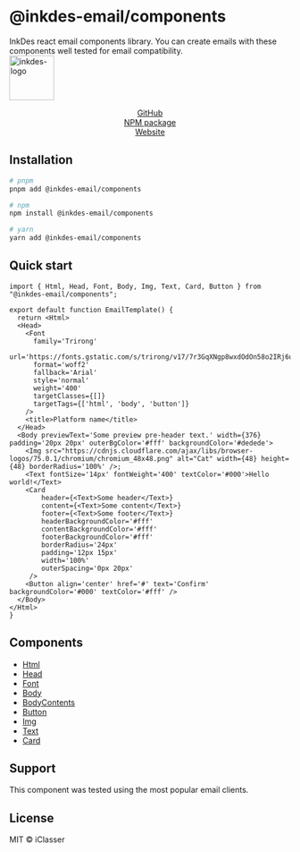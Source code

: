 # @inkdes-email/components
InkDes react email components library. You can create emails with these components well tested for email compatibility.
<br />
<img width="80" height="80" alt="inkdes-logo" src="https://github.com/user-attachments/assets/8e885609-d2bb-46ab-a760-ae896757ff60" />


<div style='text-align:center'>
  <a href='https://github.com/iClasser/inkdes-email-comps'>GitHub<a>
  </hr>
</div>


<div style='text-align:center'>
  <a href='https://www.npmjs.com/package/@inkdes-email/components'>NPM package<a>
  </hr>
</div>


<div style='text-align:center'>
  <a href='https://inkdes.com'>Website<a>
  </hr>
</div>

## Installation

```bash
# pnpm
pnpm add @inkdes-email/components

# npm
npm install @inkdes-email/components

# yarn
yarn add @inkdes-email/components
```

## Quick start

```tsx
import { Html, Head, Font, Body, Img, Text, Card, Button } from "@inkdes-email/components";

export default function EmailTemplate() {
  return <Html>
  <Head>
    <Font 
      family='Trirong'
      url='https://fonts.gstatic.com/s/trirong/v17/7r3GqXNgp8wxdOdOn58o2IRj6unHgw.woff2'
      format='woff2'
      fallback='Arial'
      style='normal'
      weight='400'
      targetClasses={[]}
      targetTags={['html', 'body', 'button']}
    />
    <title>Platform name</title>
  </Head>
  <Body previewText='Some preview pre-header text.' width={376} padding='20px 20px' outerBgColor='#fff' backgroundColor='#dedede'>
    <Img src="https://cdnjs.cloudflare.com/ajax/libs/browser-logos/75.0.1/chromium/chromium_48x48.png" alt="Cat" width={48} height={48} borderRadius='100%' />;
    <Text fontSize='14px' fontWeight='400' textColor='#000'>Hello world!</Text>
    <Card 
        header={<Text>Some header</Text>}
        content={<Text>Some content</Text>}
        footer={<Text>Some footer</Text>}
        headerBackgroundColor='#fff'
        contentBackgroundColor='#fff'
        footerBackgroundColor='#fff'
        borderRadius='24px' 
        padding='12px 15px'
        width='100%'
        outerSpacing='0px 20px' 
     />
    <Button align='center' href='#' text='Confirm' backgroundColor='#000' textColor='#fff' />
  </Body>
</Html>
}
```

## Components

 - <a href='https://github.com/iClasser/inkdes-email-comps/tree/canary/packages/html'>Html</a>
 - <a href='https://github.com/iClasser/inkdes-email-comps/tree/canary/packages/head'>Head</a>
 - <a href='https://github.com/iClasser/inkdes-email-comps/tree/canary/packages/font'>Font</a>
 - <a href='https://github.com/iClasser/inkdes-email-comps/tree/canary/packages/body'>Body</a>
 - <a href='https://github.com/iClasser/inkdes-email-comps/tree/canary/packages/body-contents'>BodyContents</a>
 - <a href='https://github.com/iClasser/inkdes-email-comps/tree/canary/packages/button'>Button</a>
 - <a href='https://github.com/iClasser/inkdes-email-comps/tree/canary/packages/img'>Img</a>
 - <a href='https://github.com/iClasser/inkdes-email-comps/tree/canary/packages/text'>Text</a>
 - <a href='https://github.com/iClasser/inkdes-email-comps/tree/canary/packages/card'>Card</a>

## Support

This component was tested using the most popular email clients.

## License

MIT © iClasser



